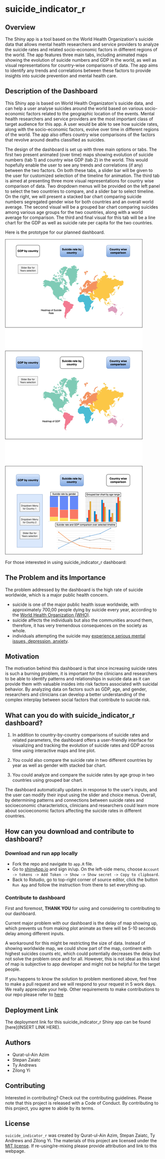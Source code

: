 # suicide_indicator_r

## Overview

The Shiny app is a tool based on the World Health Organization's suicide data that allows mental health researchers and service providers to analyze the suicide rates and related socio-economic factors in different regions of the world. The app features three main tabs, including animated maps showing the evolution of suicide numbers and GDP in the world, as well as visual representations for country-wise comparisons of data. The app aims to identify any trends and correlations between these factors to provide insights into suicide prevention and mental health care.

## Description of the Dashboard

This Shiny app is based on World Health Organizaton's suicide data, and can help a user analyse suicides around the world based on various socio-economic factors related to the geographic location of the events. Mental health researchers and service providers are the most important class of target audience for this app. A user would be able to see how suicide rates, along with the socio-economic factors, evolve over time in different regions of the world. The app also offers country wise comparisons of the factors that revolve around deaths classified as suicides.

The design of the dashboard is set up with three main options or tabs. The first two present animated (over time) maps showing evolution of suicide numbers (tab 1) and country wise GDP (tab 2) in the world. This would hopefully enable the user to see any trends and correlations (if any) between the two factors. On both these tabs, a slider bar will be given to the user for customized selection of the timeline for animation. The third tab is aimed at presenting three more visual representations for country wise comparison of data. Two dropdown menus will be provided on the left panel to select the two countries to compare, and a slider bar to select timeline. On the right, we will present a stacked bar chart comparing suicide numbers segregated gender wise for both countries and an overall world average. The second visual will be a grouped bar chart comparing suicides among various age groups for the two countries, along with a world average for comparison. The third and final visual for this tab will be a line chart for the GDP as well as suicide rate per capita for the two countries. 

Here is the prototype for our planned dashboard.

![dash_prototype](./img/dash_design.png)

For those interested in using suicide_indicator_r dashboard:

## The Problem and its Importance

The problem addressed by the dashboard is the high rate of suicide worldwide, which is a major public health concern.

-	suicide is one of the major public health issue worldwide, with approximately 700,00 people dying by suicide every year, according to the [World Health Organization (WHO)](https://www.who.int/health-topics/suicide).
-	suicide affects the individuals but also the communities around them, therefore, it has very tremendous consequences on the society as whole.
-	individuals attempting the suicide may [experience serious mental issues, depression, anxiety](https://www.cdc.gov/suicide/facts/index.html).

## Motivation

The motivation behind this dashboard is that since increasing suicide rates is such a burning problem, it is important for the clinicians and researchers to be able to identify patterns and relationships in suicide data as it can provide them with valuable insides into risk factors associated with suicidal behavior. By analyzing data on factors such as GDP, age, and gender, researchers and clinicians can develop a better understanding of the complex interplay between social factors that contribute to suicide risk.

## What can you do with suicide_indicator_r dashboard?

1.	In addition to country-by-country comparisons of suicide rates and related parameters, the dashboard offers a user-friendly interface for visualizing and tracking the evolution of suicide rates and GDP across time using interactive maps and line plot.

2.	You could also compare the suicide rate in two different countries by year as well as gender with stacked bar chart.

3.	You could analyze and compare the suicide rates by age group in two countries using grouped bar chart.

The dashboard automatically updates in response to the user's inputs, and the user can modify their input using the slider and choice menus. Overall, by determining patterns and connections between suicide rates and socioeconomic characteristics, clinicians and researchers could learn more about socioeconomic factors affecting the suicide rates in different countries.

## How can you download and contribute to dashboard? 

### Download and run app locally

- Fork the repo and navigate to `app.R` file. 
- Go to [shinyApp.io](https://www.shinyapps.io/) and sign in/up. On the left-side menu, choose `Account -> tokens -> Add Token -> Show -> Show secret -> Copy to clipboard`. 
- Back to Rstudio, go to top-right corner of source editor, click the button `Run App` and follow the instruction from there to set everything up. 

### Contribute to dashboard

First and foremost, **THANK YOU** for using and considering to contributing to our dashboard. 

Current major problem with our dashboard is the delay of map showing up, which prevents us from making plot animate as there will be 5-10 seconds delay among different inputs. 

A workaround for this might be restricting the size of data. Instead of showing worldwide map, we could show part of the map, continent with highest suicides counts etc, which could potentially decreases the delay but not solve the problem once and for all. However, this is not ideal as this kind of map is subjective to app developer and might not be helpful for the target people. 

If you happens to know the solution to problem mentioned above, feel free to make a pull request and we will respond to your request in 5 work days. We really appreciate your help. Other requirements to make contributions to our repo please refer to [here](https://github.com/UBC-MDS/suicide_indicator_r/blob/main/CONTRIBUTING.md)

## Deployment Link

The deployment link for this suicide_indicator_r Shiny app can be found [here](INSERT LINK HERE).

## Authors

- Qurat-ul-Ain Azim
- Stepan Zaiatc
- Ty Andrews
- Zilong Yi

## Contributing

Interested in contributing? Check out the contributing guidelines. Please note that this project is released with a Code of Conduct. By contributing to this project, you agree to abide by its terms.

## License 

`suicide_indicator_r` was created by Qurat-ul-Ain Azim, Stepan Zaiatc, Ty Andrews and Zilong Yi. The materials of this project are licensed under the [MIT license](https://github.com/UBC-MDS/suicide_indicator_r/blob/main/LICENSE). If re-using/re-mixing please provide attribution and link to this webpage.